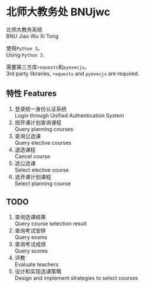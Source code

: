 # 北师大教务处 BNUjwc
北师大教务系统   
BNU Jiao Wu Xi Tong   

使用`Python 3`。   
Using `Python 3`.    
   
需要第三方库`requests`和`pyexecjs`。   
3rd party libraries, `requests` and `pyexecjs` are required.   

## 特性 Features

1. 登录统一身份认证系统    
Login through Unified Authentication System
2. 按开课计划查询课程   
Query planning courses
3. 查询公选课   
Query elective courses
4. 退选课程   
Cancel course
5. 选公选课   
Select elective course
6. 选开课计划课程   
Select planning course

## TODO


1. 查询选课结果   
Query course selection result
2. 查询考试安排   
Query exams
3. 查询考试成绩   
Query scores
4. 评教   
Evaluate teachers
5. 设计和实现选课策略   
Design and implement strategies to select courses